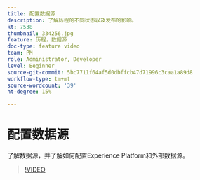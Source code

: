 ```yaml
---
title: 配置数据源
description: 了解历程的不同状态以及发布的影响。
kt: 7538
thumbnail: 334256.jpg
feature: 历程，数据源
doc-type: feature video
team: PM
role: Administrator, Developer
level: Beginner
source-git-commit: 5bc7711f64af5d0dbffcb47d71996c3caa1a89d8
workflow-type: tm+mt
source-wordcount: '39'
ht-degree: 15%

---
```



# 配置数据源

了解数据源，并了解如何配置Experience Platform和外部数据源。

>[!VIDEO](https://video.tv.adobe.com/v/334256?quality=12)
